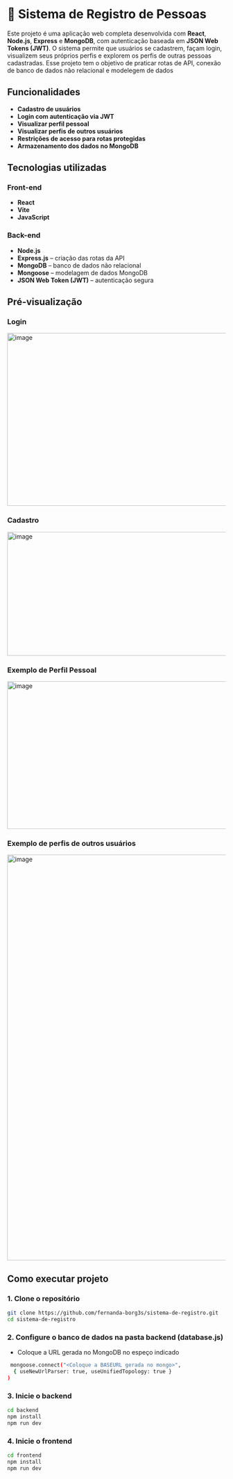 # 👥 Sistema de Registro de Pessoas

Este projeto é uma aplicação web completa desenvolvida com **React**, **Node.js**, **Express** e **MongoDB**, com autenticação baseada em **JSON Web Tokens (JWT)**. O sistema permite que usuários se cadastrem, façam login, visualizem seus próprios perfis e explorem os perfis de outras pessoas cadastradas. Esse projeto tem o objetivo de praticar rotas de API, conexão de banco de dados não relacional e modelegem de dados

## Funcionalidades

- **Cadastro de usuários**
- **Login com autenticação via JWT**
- **Visualizar perfil pessoal**
- **Visualizar perfis de outros usuários**
- **Restrições de acesso para rotas protegidas**
- **Armazenamento dos dados no MongoDB**

## Tecnologias utilizadas

### Front-end

- **React**
- **Vite**
- **JavaScript**

### Back-end
- **Node.js**
- **Express.js** – criação das rotas da API
- **MongoDB** – banco de dados não relacional
- **Mongoose** – modelagem de dados MongoDB
- **JSON Web Token (JWT)** – autenticação segura

## Pré-visualização
### Login
<img width="542" height="398" alt="image" src="https://github.com/user-attachments/assets/40b267d3-c646-4419-8dc2-0ccb4079b3d2" />

### Cadastro
<img width="808" height="285" alt="image" src="https://github.com/user-attachments/assets/bbc418b9-a593-4851-93ed-f40e01ba1f78" />

### Exemplo de Perfil Pessoal
<img width="522" height="340" alt="image" src="https://github.com/user-attachments/assets/ac264e1f-61db-48b2-b29e-7baa8f2e2605" />

### Exemplo de perfis de outros usuários
<img width="549" height="934" alt="image" src="https://github.com/user-attachments/assets/4966370a-fcc6-42c7-934a-31db4c2b54a5" />

## Como executar projeto

### 1. Clone o repositório
```bash
git clone https://github.com/fernanda-borg3s/sistema-de-registro.git
cd sistema-de-registro
```
### 2. Configure o banco de dados na pasta backend (database.js)
- Coloque a URL gerada no MongoDB no espeço indicado
```bash
 mongoose.connect("<Coloque a BASEURL gerada no mongo>",
  { useNewUrlParser: true, useUnifiedTopology: true }
)
```
### 3. Inicie o backend
```bash
cd backend
npm install
npm run dev
```
### 4. Inicie o frontend
```bash
cd frontend
npm install
npm run dev
```
